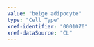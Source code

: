 ```yaml
---
value: "beige adipocyte"
type: "Cell Type"
xref-identifier: "0001070"
xref-dataSource: "CL"
---
```

